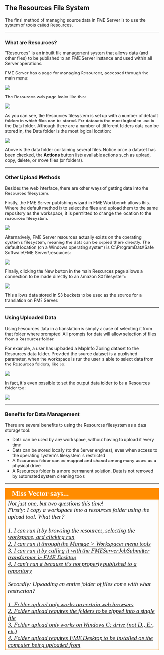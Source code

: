 ## The Resources File System ##

The final method of managing source data in FME Server is to use the system of tools called Resources.

---

### What are Resources? ###

"Resources" is an inbuilt file management system that allows data (and other files) to be published to an FME Server instance and used within all Server operations.

FME Server has a page for managing Resources, accessed through the main menu:

![](./Images/Img1.063.ResourcesMenu.png)

The Resources web page looks like this:

![](./Images/Img1.064.ResourcesHome.png)

As you can see, the Resources filesystem is set up with a number of default folders in which files can be stored. For datasets the most logical to use is the Data folder. Although there are a number of different folders data can be stored in, the Data folder is the most logical location:

![](./Images/Img1.065.ResourcesDataFolder.png)

Above is the data folder containing several files. Notice once a dataset has been checked, the **Actions** button lists available actions such as upload, copy, delete, or move files (or folders).

---

### Other Upload Methods ###

Besides the web interface, there are other ways of getting data into the Resources filesystem.

Firstly, the FME Server publishing wizard in FME Workbench allows this. Where the default method is to select the files and upload them to the same repository as the workspace, it is permitted to change the location to the resources filesystem:

![](./Images/Img1.066.ResourcesDataPubWiz.png)

Alternatively, FME Server resources actually exists on the operating system's filesystem, meaning the data can be copied there directly. The default location (on a Windows operating system) is C:\ProgramData\Safe Software\FME Server\resources:

![](./Images/Img1.067.ResourcesDataWindowsFilesys.png)

Finally, clicking the New button in the main Resources page allows a connection to be made directly to an Amazon S3 filesystem:

![](./Images/Img1.068.ResourcesDataAmazonS3.png)

This allows data stored in S3 buckets to be used as the source for a translation on FME Server.

---

### Using Uploaded Data ###

Using Resources data in a translation is simply a case of selecting it from that folder where prompted. All prompts for data will allow selection of files from a Resources folder.

For example, a user has uploaded a MapInfo Zoning dataset to the Resources data folder. Provided the source dataset is a published parameter, when the workspace is run the user is able to select data from the Resources folders, like so:

![](./Images/Img1.069.ResourcesDataSelection.png)

In fact, it's even possible to set the output data folder to be a Resources folder too:

![](./Images/Img1.070.ResourcesDataOutputFolder.png)

---

### Benefits for Data Management ###

There are several benefits to using the Resources filesystem as a data storage tool:

- Data can be used by any workspace, without having to upload it every time
- Data can be stored locally (to the Server engines), even when access to the operating system's filesystem is restricted
- A Resources folder can be mapped and shared among many users as a physical drive
- A Resources folder is a more permanent solution. Data is not removed by automated system cleaning tools

---

<!--Person X Says Section-->

<table style="border-spacing: 0px">
<tr>
<td style="vertical-align:middle;background-color:darkorange;border: 2px solid darkorange">
<i class="fa fa-quote-left fa-lg fa-pull-left fa-fw" style="color:white;padding-right: 12px;vertical-align:text-top"></i>
<span style="color:white;font-size:x-large;font-weight: bold;font-family:serif">Miss Vector says...</span>
</td>
</tr>

<tr>
<td style="border: 1px solid darkorange">
<span style="font-family:serif; font-style:italic; font-size:larger">
Not just one, but two questions this time!
<br>Firstly: I copy a workspace into a resources folder using the upload tool. What then?
<br><br><a href="http://52.73.3.37/fmedatastreaming/Manual/QAResponse2017.fmw?chapter=21&question=7&answer=1&DestDataset_TEXTLINE=C%3A%5CFMEOutput%5CQAResponse.html">1. I can run it by browsing the resources, selecting the workspace, and clicking run</a>
<br><a href="http://52.73.3.37/fmedatastreaming/Manual/QAResponse2017.fmw?chapter=21&question=7&answer=2&DestDataset_TEXTLINE=C%3A%5CFMEOutput%5CQAResponse.html">2. I can run it through the Manage &gt; Workspaces menu tools</a>
<br><a href="http://52.73.3.37/fmedatastreaming/Manual/QAResponse2017.fmw?chapter=21&question=7&answer=3&DestDataset_TEXTLINE=C%3A%5CFMEOutput%5CQAResponse.html">3. I can run it by calling it with the FMEServerJobSubmitter transformer in FME Desktop</a>
<br><a href="http://52.73.3.37/fmedatastreaming/Manual/QAResponse2017.fmw?chapter=21&question=7&answer=4&DestDataset_TEXTLINE=C%3A%5CFMEOutput%5CQAResponse.html">4. I can't run it because it's not properly published to a repository</a>
<br><br>Secondly: Uploading an entire folder of files come with what restriction?
<br><br><a href="http://52.73.3.37/fmedatastreaming/Manual/QAResponse2017.fmw?chapter=21&question=8&answer=1&DestDataset_TEXTLINE=C%3A%5CFMEOutput%5CQAResponse.html">1. Folder upload only works on certain web browsers</a>
<br><a href="http://52.73.3.37/fmedatastreaming/Manual/QAResponse2017.fmw?chapter=21&question=8&answer=2&DestDataset_TEXTLINE=C%3A%5CFMEOutput%5CQAResponse.html">2. Folder upload requires the folders to be zipped into a single file</a>
<br><a href="http://52.73.3.37/fmedatastreaming/Manual/QAResponse2017.fmw?chapter=21&question=8&answer=3&DestDataset_TEXTLINE=C%3A%5CFMEOutput%5CQAResponse.html">3. Folder upload only works on Windows C: drive (not D:, E:, etc)</a>
<br><a href="http://52.73.3.37/fmedatastreaming/Manual/QAResponse2017.fmw?chapter=21&question=8&answer=4&DestDataset_TEXTLINE=C%3A%5CFMEOutput%5CQAResponse.html">4. Folder upload requires FME Desktop to be installed on the computer being uploaded from</a>

</span>
</td>
</tr>
</table>
